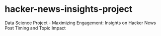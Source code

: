 # hacker-news-insights-project
Data Science Project - Maximizing Engagement: Insights on Hacker News Post Timing and Topic Impact
